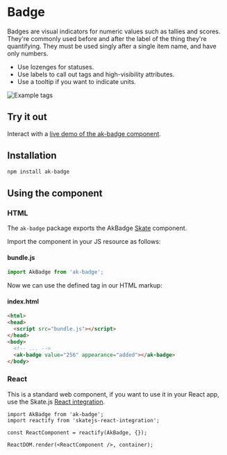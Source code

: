 # Badge

Badges are visual indicators for numeric values such as tallies and scores. They're commonly used before and after the label of the thing they're quantifying.
They must be used singly after a single item name, and have only numbers.

* Use lozenges for statuses.
* Use labels to call out tags and high-visibility attributes.
* Use a tooltip if you want to indicate units.

![Example tags](https://bytebucket.org/atlassian/atlaskit/raw/master/packages/ak-badge/docs/badge.png)

## Try it out

Interact with a [live demo of the ak-badge component](https://aui-cdn.atlassian.com/atlaskit/stories/ak-badge/@VERSION@/).

## Installation

```sh
npm install ak-badge
```

## Using the component

### HTML

The `ak-badge` package exports the AkBadge [Skate](https://github.com/skatejs/skatejs) component.

Import the component in your JS resource as follows:

#### bundle.js

```javascript
import AkBadge from 'ak-badge';
```

Now we can use the defined tag in our HTML markup:

#### index.html

```html
<html>
<head>
  <script src="bundle.js"></script>
</head>
<body>
  <!-- ... -->
  <ak-badge value="256" appearance="added"></ak-badge>
</body>
```

### React

This is a standard web component, if you want to use it in your React app, use the Skate.js [React integration](https://github.com/webcomponents/react-integration).

```
import AkBadge from 'ak-badge';
import reactify from 'skatejs-react-integration';

const ReactComponent = reactify(AkBadge, {});

ReactDOM.render(<ReactComponent />, container);
```
